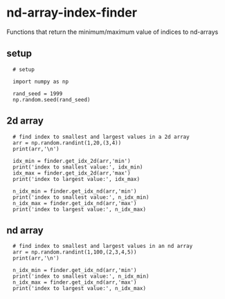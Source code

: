 # nd-array-index-finder
Functions that return the minimum/maximum value of indices to nd-arrays

## setup
```
  # setup
  
  import numpy as np
  
  rand_seed = 1999
  np.random.seed(rand_seed)
```
## 2d array
```
  # find index to smallest and largest values in a 2d array
  arr = np.random.randint(1,20,(3,4))
  print(arr,'\n')

  idx_min = finder.get_idx_2d(arr,'min')
  print('index to smallest value:', idx_min)
  idx_max = finder.get_idx_2d(arr,'max')
  print('index to largest value:', idx_max)

  n_idx_min = finder.get_idx_nd(arr,'min')
  print('index to smallest value:', n_idx_min)        
  n_idx_max = finder.get_idx_nd(arr,'max')
  print('index to largest value:', n_idx_max) 
```
## nd array
```
  # find index to smallest and largest values in an nd array
  arr = np.random.randint(1,100,(2,3,4,5))
  print(arr,'\n')

  n_idx_min = finder.get_idx_nd(arr,'min')
  print('index to smallest value:', n_idx_min)        
  n_idx_max = finder.get_idx_nd(arr,'max')
  print('index to largest value:', n_idx_max) 
```
